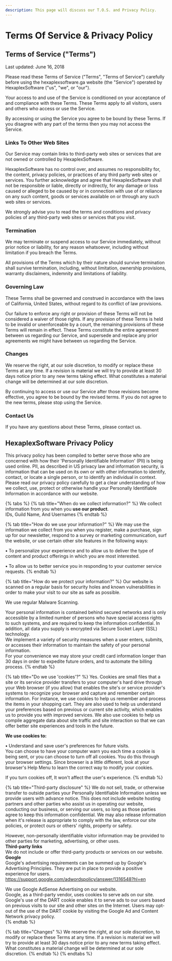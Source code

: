 ```yaml
---
description: This page will discuss our T.O.S. and Privacy Policy.
---
```


# Terms Of Service & Privacy Policy

## Terms of Service \("Terms"\)

Last updated: June 16, 2018

Please read these Terms of Service \("Terms", "Terms of Service"\) carefully before using the hexaplexsoftware.ga website \(the "Service"\) operated by HexaplexSoftware \("us", "we", or "our"\).

Your access to and use of the Service is conditioned on your acceptance of and compliance with these Terms. These Terms apply to all visitors, users and others who access or use the Service.

By accessing or using the Service you agree to be bound by these Terms. If you disagree with any part of the terms then you may not access the Service.

### Links To Other Web Sites

Our Service may contain links to third-party web sites or services that are not owned or controlled by HexaplexSoftware.

HexaplexSoftware has no control over, and assumes no responsibility for, the content, privacy policies, or practices of any third party web sites or services. You further acknowledge and agree that HexaplexSoftware shall not be responsible or liable, directly or indirectly, for any damage or loss caused or alleged to be caused by or in connection with use of or reliance on any such content, goods or services available on or through any such web sites or services.

We strongly advise you to read the terms and conditions and privacy policies of any third-party web sites or services that you visit.

### Termination

We may terminate or suspend access to our Service immediately, without prior notice or liability, for any reason whatsoever, including without limitation if you breach the Terms.

All provisions of the Terms which by their nature should survive termination shall survive termination, including, without limitation, ownership provisions, warranty disclaimers, indemnity and limitations of liability.

### Governing Law

These Terms shall be governed and construed in accordance with the laws of California, United States, without regard to its conflict of law provisions.

Our failure to enforce any right or provision of these Terms will not be considered a waiver of those rights. If any provision of these Terms is held to be invalid or unenforceable by a court, the remaining provisions of these Terms will remain in effect. These Terms constitute the entire agreement between us regarding our Service, and supersede and replace any prior agreements we might have between us regarding the Service.

### Changes

We reserve the right, at our sole discretion, to modify or replace these Terms at any time. If a revision is material we will try to provide at least 30 days notice prior to any new terms taking effect. What constitutes a material change will be determined at our sole discretion.

By continuing to access or use our Service after those revisions become effective, you agree to be bound by the revised terms. If you do not agree to the new terms, please stop using the Service.

### Contact Us

If you have any questions about these Terms, please contact us.

## HexaplexSoftware Privacy Policy

This privacy policy has been compiled to better serve those who are concerned with how their 'Personally Identifiable Information' \(PII\) is being used online. PII, as described in US privacy law and information security, is information that can be used on its own or with other information to identify, contact, or locate a single person, or to identify an individual in context. Please read our privacy policy carefully to get a clear understanding of how we collect, use, protect or otherwise handle your Personally Identifiable Information in accordance with our website.  


{% tabs %}
{% tab title="When do we collect information?" %}
We collect information from you when you **use our product**.  
IDs, Guild Name, And Usernames
{% endtab %}

{% tab title="How do we use your information?" %}
We may use the information we collect from you when you register, make a purchase, sign up for our newsletter, respond to a survey or marketing communication, surf the website, or use certain other site features in the following ways:  
  
 **•** To personalize your experience and to allow us to deliver the type of content and product offerings in which you are most interested.

 **•** To allow us to better service you in responding to your customer service requests.
{% endtab %}

{% tab title="How do we protect your information?" %}
Our website is scanned on a regular basis for security holes and known vulnerabilities in order to make your visit to our site as safe as possible.  
  
We use regular Malware Scanning.  
  
Your personal information is contained behind secured networks and is only accessible by a limited number of persons who have special access rights to such systems, and are required to keep the information confidential. In addition, all data you supply is encrypted via Secure Socket Layer \(SSL\) technology.  
We implement a variety of security measures when a user enters, submits, or accesses their information to maintain the safety of your personal information.  
For your convenience we may store your credit card information longer than 30 days in order to expedite future orders, and to automate the billing process.
{% endtab %}

{% tab title="Do we use \'cookies\'?" %}
Yes. Cookies are small files that a site or its service provider transfers to your computer's hard drive through your Web browser \(if you allow\) that enables the site's or service provider's systems to recognize your browser and capture and remember certain information. For instance, we use cookies to help us remember and process the items in your shopping cart. They are also used to help us understand your preferences based on previous or current site activity, which enables us to provide you with improved services. We also use cookies to help us compile aggregate data about site traffic and site interaction so that we can offer better site experiences and tools in the future.

**We use cookies to:**

**•** Understand and save user's preferences for future visits.  
You can choose to have your computer warn you each time a cookie is being sent, or you can choose to turn off all cookies. You do this through your browser settings. Since browser is a little different, look at your browser's Help Menu to learn the correct way to modify your cookies.  
  
If you turn cookies off, It won't affect the user's experience.
{% endtab %}

{% tab title="Third-party disclosure" %}
We do not sell, trade, or otherwise transfer to outside parties your Personally Identifiable Information unless we provide users with advance notice. This does not include website hosting partners and other parties who assist us in operating our website, conducting our business, or serving our users, so long as those parties agree to keep this information confidential. We may also release information when it's release is appropriate to comply with the law, enforce our site policies, or protect ours or others' rights, property or safety.   
  
However, non-personally identifiable visitor information may be provided to other parties for marketing, advertising, or other uses.  
**Third-party links**  
We do not include or offer third-party products or services on our website.  
**Google**  
Google's advertising requirements can be summed up by Google's Advertising Principles. They are put in place to provide a positive experience for users. https://support.google.com/adwordspolicy/answer/1316548?hl=en   
  
We use Google AdSense Advertising on our website.  
Google, as a third-party vendor, uses cookies to serve ads on our site. Google's use of the DART cookie enables it to serve ads to our users based on previous visits to our site and other sites on the Internet. Users may opt-out of the use of the DART cookie by visiting the Google Ad and Content Network privacy policy.  
{% endtab %}

{% tab title="Changes" %}
We reserve the right, at our sole discretion, to modify or replace these Terms at any time. If a revision is material we will try to provide at least 30 days notice prior to any new terms taking effect. What constitutes a material change will be determined at our sole discretion.
{% endtab %}
{% endtabs %}



